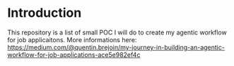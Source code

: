 # Introduction

This repository is a list of small POC I will do to create my agentic workflow for job applicaitons.
More informations here: https://medium.com/@quentin.brejoin/my-journey-in-building-an-agentic-workflow-for-job-applications-ace5e982ef4c
